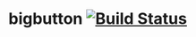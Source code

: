 # bigbutton [![Build Status](https://travis-ci.com/grantrules/bigbutton.svg?branch=master)](https://travis-ci.com/grantrules/bigbutton)
